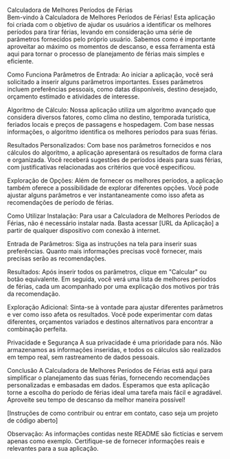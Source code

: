 Calculadora de Melhores Períodos de Férias <br/>
Bem-vindo à Calculadora de Melhores Períodos de Férias! Esta aplicação foi criada com o objetivo de ajudar os usuários a identificar os melhores períodos para tirar férias, levando em consideração uma série de parâmetros fornecidos pelo próprio usuário. Sabemos como é importante aproveitar ao máximo os momentos de descanso, e essa ferramenta está aqui para tornar o processo de planejamento de férias mais simples e eficiente.

Como Funciona
Parâmetros de Entrada: Ao iniciar a aplicação, você será solicitado a inserir alguns parâmetros importantes. Esses parâmetros incluem preferências pessoais, como datas disponíveis, destino desejado, orçamento estimado e atividades de interesse.

Algoritmo de Cálculo: Nossa aplicação utiliza um algoritmo avançado que considera diversos fatores, como clima no destino, temporada turística, feriados locais e preços de passagens e hospedagem. Com base nessas informações, o algoritmo identifica os melhores períodos para suas férias.

Resultados Personalizados: Com base nos parâmetros fornecidos e nos cálculos do algoritmo, a aplicação apresentará os resultados de forma clara e organizada. Você receberá sugestões de períodos ideais para suas férias, com justificativas relacionadas aos critérios que você especificou.

Exploração de Opções: Além de fornecer os melhores períodos, a aplicação também oferece a possibilidade de explorar diferentes opções. Você pode ajustar alguns parâmetros e ver instantaneamente como isso afeta as recomendações de período de férias.

Como Utilizar
Instalação: Para usar a Calculadora de Melhores Períodos de Férias, não é necessário instalar nada. Basta acessar [URL da Aplicação] a partir de qualquer dispositivo com conexão à internet.

Entrada de Parâmetros: Siga as instruções na tela para inserir suas preferências. Quanto mais informações precisas você fornecer, mais precisas serão as recomendações.

Resultados: Após inserir todos os parâmetros, clique em "Calcular" ou botão equivalente. Em seguida, você verá uma lista de melhores períodos de férias, cada um acompanhado por uma explicação dos motivos por trás da recomendação.

Exploração Adicional: Sinta-se à vontade para ajustar diferentes parâmetros e ver como isso afeta os resultados. Você pode experimentar com datas diferentes, orçamentos variados e destinos alternativos para encontrar a combinação perfeita.

Privacidade e Segurança
A sua privacidade é uma prioridade para nós. Não armazenamos as informações inseridas, e todos os cálculos são realizados em tempo real, sem rastreamento de dados pessoais.

Conclusão
A Calculadora de Melhores Períodos de Férias está aqui para simplificar o planejamento das suas férias, fornecendo recomendações personalizadas e embasadas em dados. Esperamos que esta aplicação torne a escolha do período de férias ideal uma tarefa mais fácil e agradável. Aproveite seu tempo de descanso da melhor maneira possível!

[Instruções de como contribuir ou entrar em contato, caso seja um projeto de código aberto]

Observação: As informações contidas neste README são fictícias e servem apenas como exemplo. Certifique-se de fornecer informações reais e relevantes para a sua aplicação.
